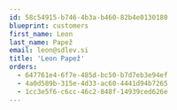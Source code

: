 ```yaml
---
id: 58c54915-b746-4b3a-b460-82b4e0130180
blueprint: customers
first_name: Leon
last_name: Papež
email: leon@sdlev.si
title: 'Leon Papež'
orders:
  - 647761e4-6f7e-485d-bc50-b7d7eb3e94ef
  - 4a0d589b-315e-4d33-ac60-4441d94b7265
  - 1cc3e5f6-c6cc-46c2-848f-14939ced626e
---
```

